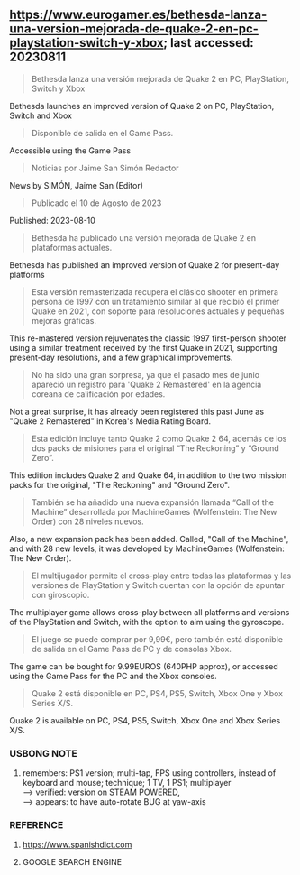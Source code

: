 ## https://www.eurogamer.es/bethesda-lanza-una-version-mejorada-de-quake-2-en-pc-playstation-switch-y-xbox; last accessed: 20230811

> Bethesda lanza una versión mejorada de Quake 2 en PC, PlayStation, Switch y Xbox

Bethesda launches an improved version of Quake 2 on PC, PlayStation, Switch and Xbox

> Disponible de salida en el Game Pass.

Accessible using the Game Pass

> Noticias por Jaime San Simón Redactor

News by SIMÓN, Jaime San (Editor)

> Publicado el 10 de Agosto de 2023

Published: 2023-08-10

> Bethesda ha publicado una versión mejorada de Quake 2 en plataformas actuales.

Bethesda has published an improved version of Quake 2 for present-day platforms

> Esta versión remasterizada recupera el clásico shooter en primera persona de 1997 con un tratamiento similar al que recibió el primer Quake en 2021, con soporte para resoluciones actuales y pequeñas mejoras gráficas.

This re-mastered version rejuvenates the classic 1997 first-person shooter using a similar treatment received by the first Quake in 2021, supporting present-day resolutions, and a few graphical improvements.

> No ha sido una gran sorpresa, ya que el pasado mes de junio apareció un registro para 'Quake 2 Remastered' en la agencia coreana de calificación por edades.

Not a great surprise, it has already been registered this past June as "Quake 2 Remastered" in Korea's Media Rating Board. 

> Esta edición incluye tanto Quake 2 como Quake 2 64, además de los dos packs de misiones para el original “The Reckoning” y “Ground Zero”.

This edition includes Quake 2 and Quake 64, in addition to the two mission packs for the original, "The Reckoning" and "Ground Zero".


> También se ha añadido una nueva expansión llamada “Call of the Machine” desarrollada por MachineGames (Wolfenstein: The New Order) con 28 niveles nuevos.

Also, a new expansion pack has been added. Called, "Call of the Machine", and with 28 new levels, it was developed by MachineGames (Wolfenstein: The New Order).

> El multijugador permite el cross-play entre todas las plataformas y las versiones de PlayStation y Switch cuentan con la opción de apuntar con giroscopio.

The multiplayer game allows cross-play between all platforms and versions of the PlayStation and Switch, with the option to aim using the gyroscope.

> El juego se puede comprar por 9,99€, pero también está disponible de salida en el Game Pass de PC y de consolas Xbox.

The game can be bought for 9.99EUROS (640PHP approx), or accessed using the Game Pass for the PC and the Xbox consoles.

> Quake 2 está disponible en PC, PS4, PS5, Switch, Xbox One y Xbox Series X/S. 

Quake 2 is available on PC, PS4, PS5, Switch, Xbox One and Xbox Series X/S.

### USBONG NOTE

1) remembers: PS1 version; multi-tap, FPS using controllers, instead of keyboard and mouse; technique; 1 TV, 1 PS1; multiplayer<br/>
--> verified: version on STEAM POWERED, <br/>
--> appears: to have auto-rotate BUG at yaw-axis

### REFERENCE

1) https://www.spanishdict.com

2) GOOGLE SEARCH ENGINE
